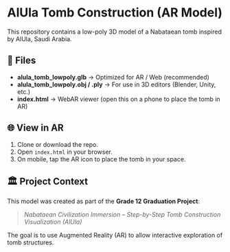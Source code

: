 # AlUla Tomb Construction (AR Model)

This repository contains a low-poly 3D model of a Nabataean tomb inspired by AlUla, Saudi Arabia.

## 📂 Files
- **alula_tomb_lowpoly.glb** → Optimized for AR / Web (recommended)  
- **alula_tomb_lowpoly.obj / .ply** → For use in 3D editors (Blender, Unity, etc.)  
- **index.html** → WebAR viewer (open this on a phone to place the tomb in AR)  

## 🌐 View in AR
1. Clone or download the repo.  
2. Open `index.html` in your browser.  
3. On mobile, tap the AR icon to place the tomb in your space.  

## 🏛️ Project Context
This model was created as part of the **Grade 12 Graduation Project**:  
> *Nabataean Civilization Immersion – Step-by-Step Tomb Construction Visualization (AlUla)*  

The goal is to use Augmented Reality (AR) to allow interactive exploration of tomb structures.  
